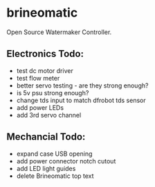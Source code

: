 # brineomatic
Open Source Watermaker Controller.


## Electronics Todo:

* test dc motor driver
* test flow meter
* better servo testing - are they strong enough?
* is 5v psu strong enough?
* change tds input to match dfrobot tds sensor
* add power LEDs
* add 3rd servo channel

## Mechancial Todo:

* expand case USB opening
* add power connector notch cutout
* add LED light guides
* delete Brineomatic top text